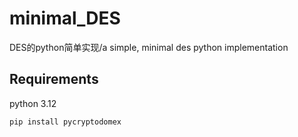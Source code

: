 # minimal_DES
DES的python简单实现/a simple, minimal des python implementation

## Requirements
python 3.12

`pip install pycryptodomex`
